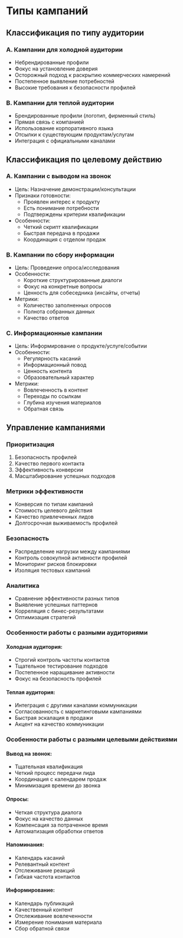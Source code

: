 # Типы кампаний

## Классификация по типу аудитории

### A. Кампании для холодной аудитории
- Небрендированные профили
- Фокус на установление доверия
- Осторожный подход к раскрытию коммерческих намерений
- Постепенное выявление потребностей
- Высокие требования к безопасности профилей

### B. Кампании для теплой аудитории
- Брендированные профили (логотип, фирменный стиль)
- Прямая связь с компанией
- Использование корпоративного языка
- Отсылки к существующим продуктам/услугам
- Интеграция с официальными каналами

## Классификация по целевому действию

### A. Кампании с выводом на звонок
- Цель: Назначение демонстрации/консультации
- Признаки готовности:
  - Проявлен интерес к продукту
  - Есть понимание потребности
  - Подтверждены критерии квалификации
- Особенности:
  - Четкий скрипт квалификации
  - Быстрая передача в продажи
  - Координация с отделом продаж

### B. Кампании по сбору информации
- Цель: Проведение опроса/исследования
- Особенности:
  - Короткие структурированные диалоги
  - Фокус на конкретные вопросы
  - Ценность для собеседника (инсайты, отчеты)
- Метрики:
  - Количество заполненных опросов
  - Полнота собранных данных
  - Качество ответов

### C. Информационные кампании
- Цель: Информирование о продукте/услуге/событии
- Особенности:
  - Регулярность касаний
  - Информационный повод
  - Ценность контента
  - Образовательный характер
- Метрики:
  - Вовлеченность в контент
  - Переходы по ссылкам
  - Глубина изучения материалов
  - Обратная связь

## Управление кампаниями

### Приоритизация
1. Безопасность профилей
2. Качество первого контакта
3. Эффективность конверсии
4. Масштабирование успешных подходов

### Метрики эффективности
- Конверсия по типам кампаний
- Стоимость целевого действия
- Качество привлеченных лидов
- Долгосрочная выживаемость профилей

### Безопасность
- Распределение нагрузки между кампаниями
- Контроль совокупной активности профилей
- Мониторинг рисков блокировки
- Изоляция тестовых кампаний

### Аналитика
- Сравнение эффективности разных типов
- Выявление успешных паттернов
- Корреляция с бинес-результатами
- Оптимизация стратегий

### Особенности работы с разными аудиториями

#### Холодная аудитория:
- Строгий контроль частоты контактов
- Тщательное тестирование подходов
- Постепенное наращивание активности
- Фокус на безопасность профилей

#### Теплая аудитория:
- Интеграция с другими каналами коммуникации
- Согласованность с маркетинговыми кампаниями
- Быстрая эскалация в продажи
- Акцент на качество коммуникации

### Особенности работы с разными целевыми действиями

#### Вывод на звонок:
- Тщательная квалификация
- Четкий процесс передачи лида
- Координация с календарем продаж
- Минимизация времени до звонка

#### Опросы:
- Четкая структура диалога
- Фокус на качество данных
- Компенсация за потраченное время
- Автоматизация обработки ответов

#### Напоминания:
- Календарь касаний
- Релевантный контент
- Отслеживание реакций
- Гибкая частота контактов

#### Информирование:
- Календарь публикаций
- Качественный контент
- Отслеживание вовлеченности
- Измерение понимания материала
- Сбор обратной связи
